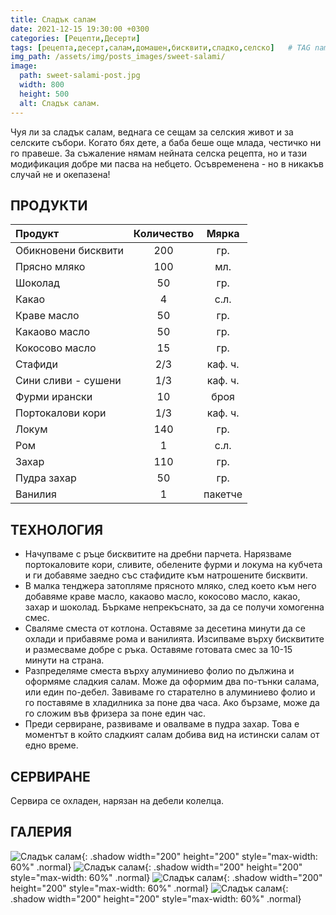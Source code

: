 ```yaml
---
title: Сладък салам
date: 2021-12-15 19:30:00 +0300
categories: [Рецепти,Десерти]
tags: [рецепта,десерт,салам,домашен,бисквити,сладко,селско]   # TAG names should always be lowercase
img_path: /assets/img/posts_images/sweet-salami/
image:
  path: sweet-salami-post.jpg
  width: 800
  height: 500
  alt: Сладък салам.
---
```


Чуя ли за сладък салам, веднага се сещам за селския живот и за селските събори. Когато бях дете, а баба беше още млада, честичко ни го правеше. За съжаление нямам нейната селска рецепта, но и тази модификация добре ми пасва на небцето. Осъвременена - но в никакъв случай не и окепазена!

## **ПРОДУКТИ**

| Продукт            |Количество  |Мярка   |
|:-------------------|:----------:|:------:|
|Обикновени бисквити |200         |гр.     |
|Прясно мляко        |100         |мл.     |
|Шоколад             |50          |гр.     |
|Какао               |4           |с.л.    |
|Краве масло         |50          |гр.     |
|Какаово масло       |50          |гр.     |
|Кокосово масло      |15          |гр.     |
|Стафиди             |2/3         |каф. ч. |
|Сини сливи - сушени |1/3         |каф. ч. |
|Фурми ирански       |10          |броя    |
|Портокалови кори    |1/3         |каф. ч. |
|Локум               |140         |гр.     |
|Ром                 |1           |с.л.    |
|Захар               |110         |гр.     |
|Пудра захар         |50          |гр.     |
|Ванилия             |1           |пакетче |

## **ТЕХНОЛОГИЯ**

- Начупваме с ръце бисквитите на дребни парчета. Нарязваме портокаловите кори, сливите, обелените фурми и локума на кубчета и ги добавяме заедно със стафидите към натрошените бисквити.
- В малка тенджера затопляме прясното мляко, след което към него добавяме краве масло, какаово масло, кокосово масло, какао, захар и шоколад. Бъркаме непрекъснато, за да се получи хомогенна смес.
- Сваляме сместа от котлона. Оставяме за десетина минути да се охлади и прибавяме рома и ванилията. Изсипваме върху бисквитите и размесваме добре с ръка. Оставяме готовата смес за 10-15 минути на страна.
- Разпределяме сместа върху алуминиево фолио по дължина и оформяме сладкия салам. Може да оформим два по-тънки салама, или един по-дебел. Завиваме го старателно в алуминиево фолио и го поставяме в хладилника за поне два часа. Ако бързаме, може да го сложим във фризера за поне един час.
- Преди сервиране, развиваме и овалваме в пудра захар. Това е моментът в който сладкият салам добива вид на истински салам от едно време.

## **СЕРВИРАНЕ**

Сервира се охладен, нарязан на дебели колелца.

## **ГАЛЕРИЯ**

![Сладък салам](sweet-salami-01.jpg){: .shadow width="200" height="200" style="max-width: 60%" .normal}
![Сладък салам](sweet-salami-02.jpg){: .shadow width="200" height="200" style="max-width: 60%" .normal}
![Сладък салам](sweet-salami-03.jpg){: .shadow width="200" height="200" style="max-width: 60%" .normal}
![Сладък салам](sweet-salami-04.jpg){: .shadow width="200" height="200" style="max-width: 60%" .normal}
